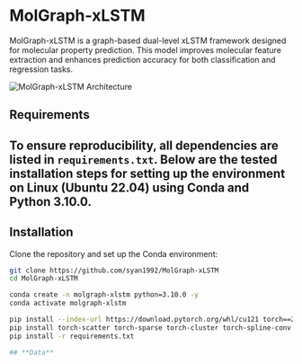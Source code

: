 # **MolGraph-xLSTM**  
MolGraph-xLSTM is a graph-based dual-level xLSTM framework designed for molecular property prediction. This model improves molecular feature extraction and enhances prediction accuracy for both classification and regression tasks.

![MolGraph-xLSTM Architecture](mol-xlstm.png)

## **Requirements**  
To ensure reproducibility, all dependencies are listed in `requirements.txt`. Below are the tested installation steps for setting up the environment on **Linux (Ubuntu 22.04)** using **Conda and Python 3.10.0**.
---

## **Installation**  
Clone the repository and set up the Conda environment:  

```bash
git clone https://github.com/syan1992/MolGraph-xLSTM
cd MolGraph-xLSTM

conda create -n molgraph-xlstm python=3.10.0 -y
conda activate molgraph-xlstm

pip install --index-url https://download.pytorch.org/whl/cu121 torch==2.2.0+cu121 torchvision torchaudio
pip install torch-scatter torch-sparse torch-cluster torch-spline-conv -f https://data.pyg.org/whl/torch-2.2.0+cu121.html
pip install -r requirements.txt

## **Data**

